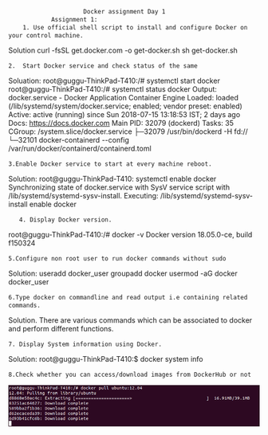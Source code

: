           				 Docker assignment Day 1
       			Assignment 1:
    	1. Use official shell script to install and configure Docker on your control machine.
Solution
	 curl -fsSL get.docker.com -o get-docker.sh
	  sh get-docker.sh
	
	2.	Start Docker service and check status of the same
	
Soluation:
	root@guggu-ThinkPad-T410:/# systemctl start docker
	root@guggu-ThinkPad-T410:/# systemctl status docker
		Output:
			docker.service - Docker Application Container Engine
   			Loaded: loaded (/lib/systemd/system/docker.service; enabled; vendor 	preset: enabled)
   			Active: active (running) since Sun 2018-07-15 13:18:53 IST; 2 days ago
     			Docs: https://docs.docker.com
 			Main PID: 32079 (dockerd)
    			Tasks: 35
   			CGroup: /system.slice/docker.service
           		├─32079 /usr/bin/dockerd -H fd://
           		└─32101 docker-containerd --config /var/run/docker/containerd/containerd.toml

	3.Enable Docker service to start at every machine reboot.

Solution:
root@guggu-ThinkPad-T410: systemctl enable docker
Synchronizing state of docker.service with SysV service script with /lib/systemd/systemd-sysv-install.
Executing: /lib/systemd/systemd-sysv-install enable docker

       4. Display Docker version.
root@guggu-ThinkPad-T410:/# docker -v
		Docker version 18.05.0-ce, build f150324
   
	5.Configure non root user to run docker commands without sudo
	
Solution:
			useradd docker_user
			groupadd docker
			usermod -aG docker docker_user
	
	6.Type docker on commandline and read output i.e containing related commands.

Solution. There are various commands which can be associated to docker and perform different functions.
	
	7. Display System information using Docker.

Solution:
		root@guggu-ThinkPad-T410:$ docker system info

	
	8.Check whether you can access/download images from DockerHub or not
	
  ![](https://github.com/navdeepmanchanda/Assignments/blob/master/docker_day1/media/docker_assign_1.png)
